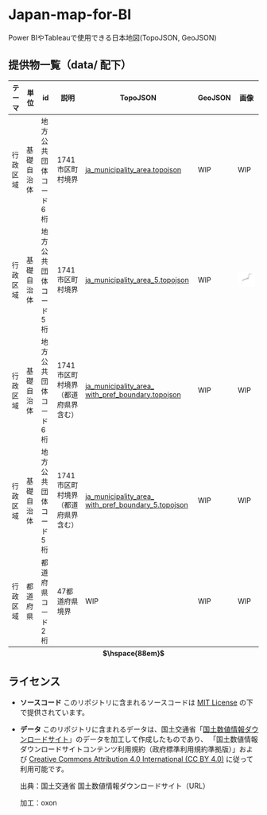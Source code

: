 # Japan-map-for-BI

Power BIやTableauで使用できる日本地図(TopoJSON, GeoJSON)

## 提供物一覧（data/ 配下）

<table>
  <thead>
    <tr>
      <th>テーマ</th>
      <th>単位</th>
      <th>id</th>
      <th>説明</th>
      <th>TopoJSON</th>
      <th>GeoJSON</th>
      <th>画像</th>
    </tr>
  </thead>
  <tbody>
    <tr>
      <td>行政区域</td>
      <td>基礎自治体</td>
      <td>地方公共団体コード6桁</td>
      <td>1741市区町村境界</td>
      <td><a href="data/行政区域/municipality/ja_municipality_area.topojson">ja_municipality_area.topojson</a></td>
      <td>WIP</td>
      <td>WIP</td>
    </tr>
    <tr>
      <td>行政区域</td>
      <td>基礎自治体</td>
      <td>地方公共団体コード5桁</td>
      <td>1741市区町村境界</td>
      <td><a href="data/administrative_area/municipality/ja_municipality_area_5.topojson">ja_municipality_area_5.topojson</a></td>
      <td>WIP</td>
      <td><img src="img/ja_municipality_area_5.jpg" alt="ja_municipality_area_5.topojson プレビュー" width="300" /></td>
    </tr>
    <tr>
      <td>行政区域</td>
      <td>基礎自治体</td>
      <td>地方公共団体コード6桁</td>
      <td>1741市区町村境界（都道府県界含む）</td>
      <td><a href="data/administrative_area/municipality/ja_municipality_area_with_pref_boundary.topojson">ja_municipality_area_&#8203;with_pref_boundary.topojson</a></td>
      <td>WIP</td>
      <td>WIP</td>
    </tr>
    <tr>
      <td>行政区域</td>
      <td>基礎自治体</td>
      <td>地方公共団体コード5桁</td>
      <td>1741市区町村境界（都道府県界含む）</td>
      <td><a href="data/administrative_area/municipality/ja_municipality_area_with_pref_boundary_5.topojson">ja_municipality_area_&#8203;with_pref_boundary_5.topojson</a></td>
      <td>WIP</td>
      <td>WIP</td>
    </tr>
    <tr>
      <td>行政区域</td>
      <td>都道府県</td>
      <td>都道府県コード2桁</td>
      <td>47都道府県境界</td>
      <td>WIP</td>
      <td>WIP</td>
      <td>WIP</td>
    </tr>
  </tbody>
  <!-- 横幅を確保するためのダミー行 -->
  <tfoot>
  <tr><th colspan=14>$\hspace{88em}$</th></tr>
  </tfoot>
</table>

## ライセンス

- **ソースコード**
  このリポジトリに含まれるソースコードは [MIT License](./LICENSE) の下で提供されています。

- **データ**
  このリポジトリに含まれるデータは、国土交通省「[国土数値情報ダウンロードサイト](https://nlftp.mlit.go.jp/ksj/)」のデータを加工して作成したものであり、
  「国土数値情報ダウンロードサイトコンテンツ利用規約（政府標準利用規約準拠版）」および
  [Creative Commons Attribution 4.0 International (CC BY 4.0)](https://creativecommons.org/licenses/by/4.0/legalcode.ja) に従って利用可能です。
  
  出典：国土交通省 国土数値情報ダウンロードサイト（URL）
  
  加工：oxon
